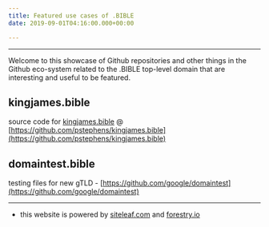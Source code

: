 ```yaml
---
title: Featured use cases of .BIBLE
date: 2019-09-01T04:16:00.000+00:00

---
```

***

Welcome to this showcase of Github repositories and other things in the Github eco-system related to the .BIBLE top-level domain that are interesting and useful to be featured.

## kingjames.bible

source code for [kingjames.bible](http://kingjames.bible) @ [https://github.com/pstephens/kingjames.bible](https://github.com/pstephens/kingjames.bible)

## domaintest.bible

testing files for new gTLD - [https://github.com/google/domaintest](https://github.com/google/domaintest)

***

* this website is powered by [siteleaf.com](https://manage.siteleaf.com/) and [forestry.io](https://app.forestry.io/)